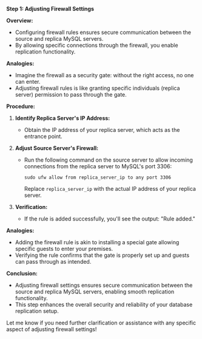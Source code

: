 **Step 1: Adjusting Firewall Settings**

**Overview:**
- Configuring firewall rules ensures secure communication between the source and replica MySQL servers.
- By allowing specific connections through the firewall, you enable replication functionality.

**Analogies:**
- Imagine the firewall as a security gate: without the right access, no one can enter.
- Adjusting firewall rules is like granting specific individuals (replica server) permission to pass through the gate.

**Procedure:**
1. **Identify Replica Server's IP Address:**
   - Obtain the IP address of your replica server, which acts as the entrance point.

2. **Adjust Source Server's Firewall:**
   - Run the following command on the source server to allow incoming connections from the replica server to MySQL's port 3306:
     ```
     sudo ufw allow from replica_server_ip to any port 3306
     ```
     Replace `replica_server_ip` with the actual IP address of your replica server.
   
3. **Verification:**
   - If the rule is added successfully, you'll see the output: "Rule added."

**Analogies:**
- Adding the firewall rule is akin to installing a special gate allowing specific guests to enter your premises.
- Verifying the rule confirms that the gate is properly set up and guests can pass through as intended.

**Conclusion:**
- Adjusting firewall settings ensures secure communication between the source and replica MySQL servers, enabling smooth replication functionality.
- This step enhances the overall security and reliability of your database replication setup.

Let me know if you need further clarification or assistance with any specific aspect of adjusting firewall settings!